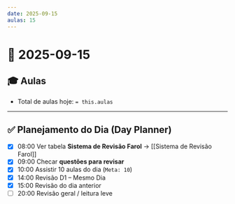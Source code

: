 ```yaml
---
date: 2025-09-15
aulas: 15
---
```


# 📅 2025-09-15

## 🎓 Aulas
- Total de aulas hoje: `= this.aulas`

---

## ✅ Planejamento do Dia (Day Planner)

- [x] 08:00 Ver tabela **Sistema de Revisão Farol** → [[Sistema de Revisão Farol]]
- [x] 09:00 Checar **questões para revisar**
- [x] 10:00 Assistir 10 aulas do dia (`Meta: 10`)
- [x] 14:00 Revisão D1 – Mesmo Dia
- [x] 15:00 Revisão do dia anterior
- [ ] 20:00 Revisão geral / leitura leve
